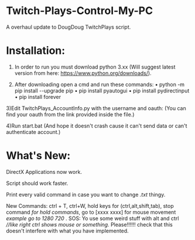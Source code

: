# Twitch-Plays-Control-My-PC

A overhaul update to DougDoug TwitchPlays script.


# Installation:

  1) In order to run you must download python 3.xx (Will suggest latest version from here: https://www.python.org/downloads/).

  2) After downloading open a cmd and run these commands:
  • python -m pip install --upgrade pip
  • pip install pyautogui
  • pip install pydirectinput
  • pip install forever

  3)Edit TwitchPlays_AccountInfo.py with the username and oauth: (You can find your oauth from the link provided inside the file.)

  4)Run start.bat (And hope it doesn't crash cause it can't send data or can't authenticate account.)


# What's New:

DirectX Applications now work.

Script should work faster.

Print every valid command in case you want to change *.txt* thingy.

New Commands: ctrl + T, ctrl+W, hold keys for (ctrl,alt,shift,tab), stop command *for hold commands*, go to [xxxx xxxx]  for mouse movement *example go to 1280 720* .
SOS: Yo use some weird stuff with alt and ctrl *//like right ctrl shows mouse or something.* 
Please!!!!!! check that this doesn't interfere with what you have implemented.
